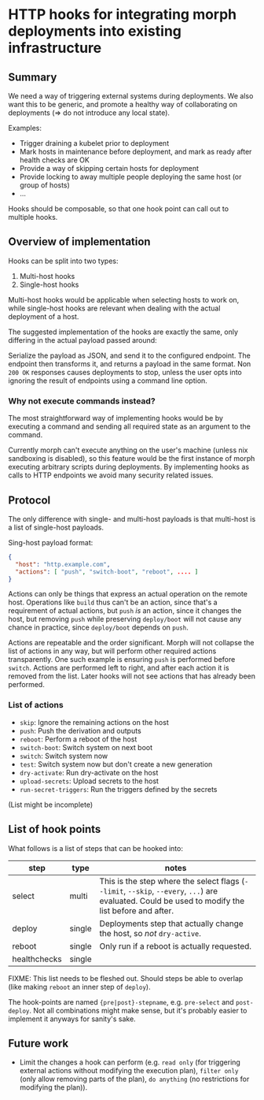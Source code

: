# HTTP hooks for integrating morph deployments into existing infrastructure

## Summary

We need a way of triggering external systems during deployments. We also want this to be generic, and promote a healthy way of collaborating on deployments (=> do not introduce any local state).

Examples:
- Trigger draining a kubelet prior to deployment
- Mark hosts in maintenance before deployment, and mark as ready after health checks are OK
- Provide a way of skipping certain hosts for deployment
- Provide locking to away multiple people deploying the same host (or group of hosts)
- ...

Hooks should be composable, so that one hook point can call out to multiple hooks.


## Overview of implementation

Hooks can be split into two types:
1.  Multi-host hooks
1.  Single-host hooks

Multi-host hooks would be applicable when selecting hosts to work on, while single-host hooks are relevant when dealing with the actual deployment of a host.

The suggested implementation of the hooks are exactly the same, only differing in the actual payload passed around:

Serialize the payload as JSON, and send it to the configured endpoint. The endpoint then transforms it, and returns a payload in the same format. Non `200 OK` responses causes deployments to stop, unless the user opts into ignoring the result of endpoints using a command line option.

### Why not execute commands instead?

The most straightforward way of implementing hooks would be by executing a command and sending all required state as an argument to the command.

Currently morph can't execute anything on the user's machine (unless nix sandboxing is disabled), so this feature would be the first instance of morph executing arbitrary scripts during deployments. By implementing hooks as calls to HTTP endpoints we avoid many security related issues.

## Protocol

The only difference with single- and multi-host payloads is that multi-host is a list of single-host payloads.

Sing-host payload format:
```json
{
  "host": "http.example.com",
  "actions": [ "push", "switch-boot", "reboot", .... ]
}
```

Actions can only be things that express an actual operation on the remote host. Operations like `build` thus can't be an action, since that's a requirement of actual actions, but `push` _is_ an action, since it changes the host, but removing `push` while preserving `deploy/boot` will not cause any chance in practice, since `deploy/boot` depends on `push`.

Actions are repeatable and the order significant. Morph will not collapse the list of actions in any way, but will perform other required actions transparently. One such example is ensuring `push` is performed before `switch`. Actions are performed left to right, and after each action it is removed from the list. Later hooks will not see actions that has already been performed.

### List of actions

- `skip`: Ignore the remaining actions on the host
- `push`: Push the derivation and outputs
- `reboot`: Perform a reboot of the host
- `switch-boot`: Switch system on next boot
- `switch`: Switch system now
- `test`: Switch system now but don't create a new generation
- `dry-activate`: Run dry-activate on the host
- `upload-secrets`: Upload secrets to the host
- `run-secret-triggers`: Run the triggers defined by the secrets

(List might be incomplete)


## List of hook points

What follows is a list of steps that can be hooked into:

| step | type | notes |
|---|---|---|
| select | multi | This is the step where the select flags (`--limit`, `--skip`, `--every`, `...`) are evaluated. Could be used to modify the list before and after. |
| deploy | single | Deployments step that actually change the host, so _not_ `dry-active`. |
| reboot | single | Only run if a reboot is actually requested. |
| healthchecks | single | |

FIXME: This list needs to be fleshed out. Should steps be able to overlap (like making `reboot` an inner step of `deploy`).

The hook-points are named `{pre|post}-stepname`, e.g. `pre-select` and `post-deploy`. Not all combinations might make sense, but it's probably easier to implement it anyways for sanity's sake.


## Future work

- Limit the changes a hook can perform (e.g. `read only` (for triggering external actions without modifying the execution plan), `filter only` (only allow removing parts of the plan), `do anything` (no restrictions for modifying the plan)).
